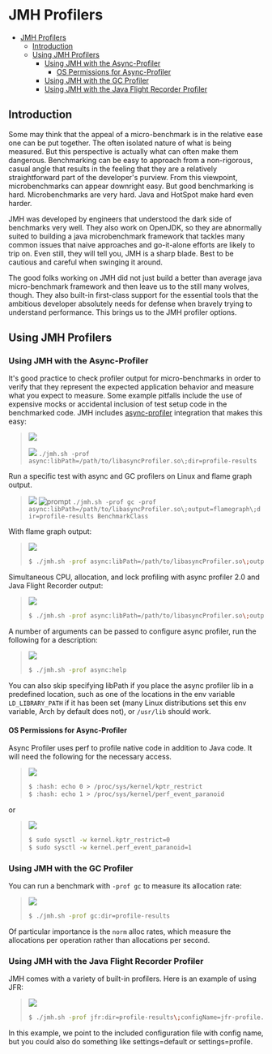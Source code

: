 <!--
    Licensed to the Apache Software Foundation (ASF) under one or more
    contributor license agreements.  See the NOTICE file distributed with
    this work for additional information regarding copyright ownership.
    The ASF licenses this file to You under the Apache License, Version 2.0
    the "License"); you may not use this file except in compliance with
    the License.  You may obtain a copy of the License at

        http://www.apache.org/licenses/LICENSE-2.0

    Unless required by applicable law or agreed to in writing, software
    distributed under the License is distributed on an "AS IS" BASIS,
    WITHOUT WARRANTIES OR CONDITIONS OF ANY KIND, either express or implied.
    See the License for the specific language governing permissions and
    limitations under the License.
 -->

# JMH Profilers

- [JMH Profilers](#jmh-profilers)
  - [Introduction](#introduction)
  - [Using JMH Profilers](#using-jmh-profilers)
    - [Using JMH with the Async-Profiler](#using-jmh-with-the-async-profiler)
      - [OS Permissions for Async-Profiler](#os-permissions-for-async-profiler)
    - [Using JMH with the GC Profiler](#using-jmh-with-the-gc-profiler)
    - [Using JMH with the Java Flight Recorder Profiler](#using-jmh-with-the-java-flight-recorder-profiler)

## Introduction

Some may think that the appeal of a micro-benchmark is in the relative ease one
can be put together. The often isolated nature of what is being measured. But
this perspective is actually what can often make them dangerous. Benchmarking
can be easy to approach from a non-rigorous, casual angle that results in the
feeling that they are a relatively straightforward part of the developer's
purview. From this viewpoint, microbenchmarks can appear downright easy. But good
benchmarking is hard. Microbenchmarks are very hard. Java and HotSpot make hard
even harder.

JMH was developed by engineers that understood the dark side of benchmarks very
well. They also work on OpenJDK, so they are abnormally suited to building a
java microbenchmark framework that tackles many common issues that naive
approaches and go-it-alone efforts are likely to trip on. Even still, they will
tell you, JMH is a sharp blade. Best to be cautious and careful when swinging it
around.

The good folks working on JMH did not just build a better than average java
micro-benchmark framework and then leave us to the still many wolves, though. They
also built-in first-class support for the essential tools that the
ambitious developer absolutely needs for defense when bravely trying to
understand performance. This brings us to the JMH profiler options.

## Using JMH Profilers

### Using JMH with the Async-Profiler

It's good practice to check profiler output for micro-benchmarks in order to
verify that they represent the expected application behavior and measure what
you expect to measure. Some example pitfalls include the use of expensive mocks
or accidental inclusion of test setup code in the benchmarked code. JMH includes
[async-profiler](https://github.com/jvm-profiling-tools/async-profiler)
integration that makes this easy:

> ![](https://user-images.githubusercontent.com/448788/137607441-f083e1fe-b3e5-4326-a9ca-2109c9cef985.png)
>
> ![](https://user-images.githubusercontent.com/448788/137502664-30189dd2-326a-488d-90e3-b2c5f7c75994.png) `./jmh.sh -prof async:libPath=/path/to/libasyncProfiler.so\;dir=profile-results`

Run a specific test with async and GC profilers on Linux and flame graph output.

> ![](https://user-images.githubusercontent.com/448788/137607441-f083e1fe-b3e5-4326-a9ca-2109c9cef985.png)
> ![prompt](https://user-images.githubusercontent.com/448788/137502664-30189dd2-326a-488d-90e3-b2c5f7c75994.png) `./jmh.sh -prof gc -prof async:libPath=/path/to/libasyncProfiler.so\;output=flamegraph\;dir=profile-results BenchmarkClass`

With flame graph output:

> ![](https://user-images.githubusercontent.com/448788/137498403-517d15ca-0c14-4fcc-82d9-06fba392306c.png)
>
>```zsh
> $ ./jmh.sh -prof async:libPath=/path/to/libasyncProfiler.so\;output=flamegraph\;dir=profile-results
>```

Simultaneous CPU, allocation, and lock profiling with async profiler 2.0 and Java Flight Recorder
output:

> ![](https://user-images.githubusercontent.com/448788/137498403-517d15ca-0c14-4fcc-82d9-06fba392306c.png)
>
>```zsh
> $ ./jmh.sh -prof async:libPath=/path/to/libasyncProfiler.so\;output=jfr\;alloc\;lock\;dir=profile-results BenchmarkClass
>```

A number of arguments can be passed to configure async profiler, run the
following for a description:

> ![](https://user-images.githubusercontent.com/448788/137498403-517d15ca-0c14-4fcc-82d9-06fba392306c.png)
>
>```zsh
> $ ./jmh.sh -prof async:help
>```

You can also skip specifying libPath if you place the async profiler lib in a
predefined location, such as one of the locations in the env
variable `LD_LIBRARY_PATH` if it has been set (many Linux distributions set this
env variable, Arch by default does not), or `/usr/lib` should work.

#### OS Permissions for Async-Profiler

Async Profiler uses perf to profile native code in addition to Java code. It
will need the following for the necessary access.

> ![](https://user-images.githubusercontent.com/448788/137498403-517d15ca-0c14-4fcc-82d9-06fba392306c.png)  
>
>```zsh
> $ :hash: echo 0 > /proc/sys/kernel/kptr_restrict
> $ :hash: echo 1 > /proc/sys/kernel/perf_event_paranoid
>```
>
or
> ![](https://user-images.githubusercontent.com/448788/137498403-517d15ca-0c14-4fcc-82d9-06fba392306c.png)
>
>```zsh
> $ sudo sysctl -w kernel.kptr_restrict=0
> $ sudo sysctl -w kernel.perf_event_paranoid=1
>```

### Using JMH with the GC Profiler

You can run a benchmark with `-prof gc` to measure its allocation rate:

> ![](https://user-images.githubusercontent.com/448788/137498403-517d15ca-0c14-4fcc-82d9-06fba392306c.png)
>
>```zsh
> $ ./jmh.sh -prof gc:dir=profile-results
>```

Of particular importance is the `norm` alloc rates, which measure the
allocations per operation rather than allocations per second.

### Using JMH with the Java Flight Recorder Profiler

JMH comes with a variety of built-in profilers. Here is an example of using JFR:

> ![](https://user-images.githubusercontent.com/448788/137498403-517d15ca-0c14-4fcc-82d9-06fba392306c.png)
>
>```zsh
> $ ./jmh.sh -prof jfr:dir=profile-results\;configName=jfr-profile.jfc BenchmarkClass
> ```

In this example, we point to the included configuration file with config name, but
you could also do something like settings=default or settings=profile.
